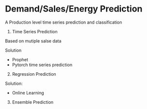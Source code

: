 # Demand/Sales/Energy Prediction
A Production level time series prediction and classification



1. Time Series Prediction

Based on mutiple salse data

Solution
- Prophet
- Pytorch time series prediction


2. Regression Prediction

Solution:
 - Online Learning

3. Ensemble Prediction
